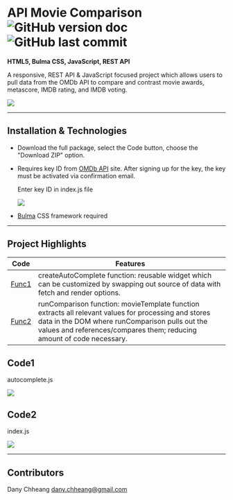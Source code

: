 # API Movie Comparison ![GitHub version doc](https://img.shields.io/badge/Version-1.0.0-red) ![GitHub last commit](https://img.shields.io/github/last-commit/dcc5235/Movie_Fight_API?style=flat-square) 

**HTML5, Bulma CSS, JavaScript, REST API**

A responsive, REST API & JavaScript focused project which allows users to pull data from the OMDb API to compare and contrast movie awards, metascore, IMDB rating, and IMDB voting.

![](https://scontent.fdpa1-1.fna.fbcdn.net/v/t1.0-9/125255223_1256385504739288_2391008887479603317_n.jpg?_nc_cat=104&ccb=2&_nc_sid=0debeb&_nc_ohc=_pfIuXrJiSEAX9CK_5-&_nc_ht=scontent.fdpa1-1.fna&oh=5eb66519bc9ba8b06d6c434fa3cc364b&oe=5FD130D4)

---

## Installation & Technologies

- Download the full package, select the Code button, choose the "Download ZIP" option.
- Requires key ID from [OMDb API](http://omdbapi.com/) site. After signing up for the key, the key must be activated via confirmation email.
  
  Enter key ID in index.js file
  
  ![](https://bit.ly/2UnzumJ)
  
- [Bulma](https://bulma.io/) CSS framework required

---

## Project Highlights

Code | Features
------------ | -------------
[Func1](#Code1) | createAutoComplete function: reusable widget which can be customized by swapping out source of data with fetch and render options.
[Func2](#Code2) | runComparison function: movieTemplate function extracts all relevant values for processing and stores data in the DOM where runComparison pulls out the values and references/compares them; reducing amount of code necessary.

## Code1
autocomplete.js

![](https://bit.ly/38B0qI5)

## Code2
index.js

![](https://bit.ly/3eSLN3Q)

---

## Contributors

Dany Chheang dany.chheang@gmail.com
